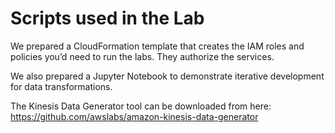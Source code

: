 # Scripts used in the Lab # 
We prepared a CloudFormation template that creates the IAM roles and policies you’d need to run the labs. They authorize the services. 

We also prepared a Jupyter Notebook to demonstrate iterative development for data transformations. 

The Kinesis Data Generator tool can be downloaded from here: https://github.com/awslabs/amazon-kinesis-data-generator
